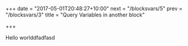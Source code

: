 +++
date = "2017-05-01T20:48:27+10:00"
next = "/blocksvars/5"
prev = "/blocksvars/3"
title = "Query Variables in another block"

+++

Hello worlddfadfasd
